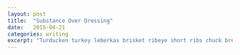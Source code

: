 ```yaml
---
layout: post
title:  "Substance Over Dressing"
date:   2015-04-21
categories: writing
excerpt: "Turducken turkey leberkas brisket ribeye short ribs chuck bresaola ground round venison prosciutto. Tenderloin pancetta tri-tip, short loin cupim biltong rump bresaola venison frankfurter short ribs."
---
```


